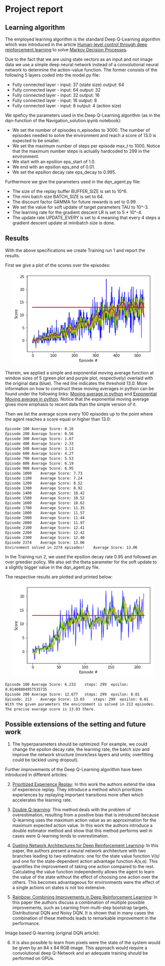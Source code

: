 # Project report

## Learning algorithm

The employed learning algorithm is the standard Deep Q-Learning algorithm which was introduced in the article [Human-level control through deep reinforcement learning](https://storage.googleapis.com/deepmind-media/dqn/DQNNaturePaper.pdf) to solve [Markov Decision Processes](https://en.wikipedia.org/wiki/Markov_decision_process).

Due to the fact that we are using state vectors as an input and not image data we use a simple deep neural network instead of a convolutional neural network to determine the action-value function. The former consists of the following 5 layers coded into the model.py file:

- Fully connected layer - input: 37 (state size) output: 64
- Fully connected layer - input: 64 output: 32
- Fully connected layer - input: 32 output: 16
- Fully connected layer - input: 16 output: 8
- Fully connected layer - input: 8 output: 4 (action size)

We speficy the parameters used in the Deep Q-Learning algorithm (as in the dqn-function of the Navigation_solution.ipynb notebook):

- We set the number of episodes n_episodes to 3000. The number of episodes needed to solve the environment and reach a score of 13.0 is expected to be smaller.
- We set the maximum number of steps per episode max_t to 1000. Notice that the maximum number steps is actually hardcoded to 299 in the environment. 
- We start with an epsilion eps_start of 1.0.
- We end with an epsilion eps_end of 0.01.
- We set the epsilion decay rate eps_decay to 0.995.

Furthermore we give the parameters used in the dqn_agent.py file:

- The size of the replay buffer BUFFER_SIZE is set to 10^6.
- The mini batch size BATCH_SIZE is set to 64.
- The discount factor GAMMA for future rewards is set to 0.99.
- We set the value for soft update of target parameters TAU to 10^-3.
- The learning rate for the gradient descent LR is set to 5 * 10^-4.
- The update rate UPDATE_EVERY is set to 4 meaning that every 4 steps a gradient descent update at minibatch size is done.

## Results

With the above specifications we create Training run 1 and report the results.

First we give a plot of the scores over the episodes:

<p align="center">
  <img width="460" height="300" src="plot1.png">
</p>

Therein, we applied a simple and exponential moving average function at window sizes of 5  (green plot and purple plot, respectively) overlaid with the original data (blue). The red line indicates the threshold 13.0. More information on how to construct these moving averages in python can be found under the following links:
[Moving average in python](https://www.quora.com/How-do-I-perform-moving-average-in-Python) and [Exponential Moving average in python](https://www.youtube.com/watch?v=3y9GESSZmS0). Notice that the exponential moving average gives more emphasis to recent data than the simple version of it.

Then we list the average score every 100 episodes up to the point where the agent reaches a score equal or higher than 13.0: 

```
Episode 100	Average Score: 0.16
Episode 200	Average Score: 0.56
Episode 300	Average Score: 1.67
Episode 400	Average Score: 2.33
Episode 500	Average Score: 3.13
Episode 600	Average Score: 4.27
Episode 700	Average Score: 5.53
Episode 800	Average Score: 6.19
Episode 900	Average Score: 6.95
Episode 1000	Average Score: 7.73
Episode 1100	Average Score: 7.24
Episode 1200	Average Score: 8.52
Episode 1300	Average Score: 8.92
Episode 1400	Average Score: 10.42
Episode 1500	Average Score: 10.52
Episode 1600	Average Score: 10.62
Episode 1700	Average Score: 11.35
Episode 1800	Average Score: 11.57
Episode 1900	Average Score: 11.44
Episode 2000	Average Score: 11.97
Episode 2100	Average Score: 12.41
Episode 2200	Average Score: 12.42
Episode 2300	Average Score: 12.40
Episode 2374	Average Score: 13.06
Environment solved in 2274 episodes!	Average Score: 13.06
```

In the Training run 2, we used the epsilion decay rate 0.95 and followed an over greedier policy. We also set the theta parameter for the soft update to a slightly bigger value in the dqn_agent.py file.

The respective results are plotted and printed below:

<p align="center">
  <img width="460" height="300" src="plot2.png">
</p>

```
Episode 100	Average Score: 6.233	steps: 299	epsilon: 0.01408804957535735
Episode 200	Average Score: 12.677	steps: 299	epsilon: 0.01
Episode: 213	Average Score: 13.03	steps: 299	epsilon: 0.01
With the given parameters the environment is solved in 213 episodes. 	
The precise average score is 13.03 there.
```

## Possible extensions of the setting and future work

1. The hyperparameters should be optimized: For example, we could change the epsilon decay rate, the learning rate, the batch size and improve the network structure (more/less layers and units; overfitting could be tackled using dropout).


Further improvements of the Deep Q-Learning algorithm have been introduced in different articles:

2. [Prioritized Experience Replay](https://arxiv.org/abs/1511.05952): In this work the authors extend the idea of experience replay. They introduce a method which prioritizes experiences by replaying important transitions more often which accelerates the learning rate. 

3. [Double Q-learning](https://papers.nips.cc/paper/3964-double-q-learning): This method deals with the problem of overestimation, resulting from a positive bias that is introduced because Q-learning uses the maximum action value as an approximation for the maximum expected action value. In this work the authors introduce a double estimator method and show that this method performs well in cases were Q-learning tends to overestimation.

4. [Dueling Network Architectures for Deep Reinforcement Learning](https://arxiv.org/abs/1511.06581): In this paper, the authors present a neural network architecture with two branches leading to two estimators: one for the state value function _V(s)_ and one for the state-dependent action advantage function _A(s,a)_. This quantifies the improvement of taking one action compared to the rest. Calculating the value function independently allows the agent to learn the value of the state without the effect of choosing one action over the others. This becomes advantageous for environments were the effect of a single actions on states is not too extensive.

5. [Rainbow: Combining Improvements in Deep Reinforcement Learning](https://arxiv.org/abs/1710.02298): In this paper the authors discuss a combination of multiple possible improvements, such as Learning from multi-step bootstrap targets, Distributional DQN and Noisy DQN. It is shown that in many cases the combination of these methods leads to remarkable improvement in the performance. 

Image based Q-learning (original DQN article):

6. It is also possible to learn from pixels were the state of the system would be given by an 84 x 84 RGB image. This approach would require a convolutional deep Q-Network and an adequate  training should be performed on GPUs.
